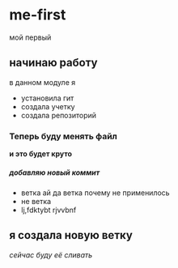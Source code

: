 # me-first
мой первый
## начинаю работу
в данном модуле я
* установила гит
* создала учетку
* создала репозиторий
### Теперь буду менять файл
**и это будет круто**

##### добавляю новый коммит
* ветка ай да ветка почему не применилось
* не ветка
* lj,fdktybt rjvvbnf

## я создала новую ветку

*сейчас буду её сливать*